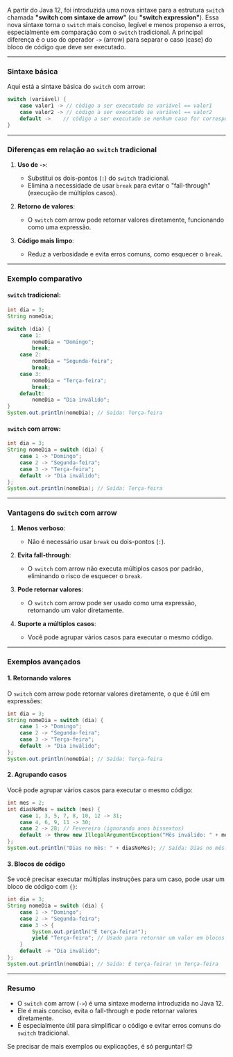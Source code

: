 A partir do Java 12, foi introduzida uma nova sintaxe para a estrutura `switch` chamada **"switch com sintaxe de arrow"** (ou **"switch expression"**). Essa nova sintaxe torna o `switch` mais conciso, legível e menos propenso a erros, especialmente em comparação com o `switch` tradicional. A principal diferença é o uso do operador `->` (arrow) para separar o caso (case) do bloco de código que deve ser executado.

---

### Sintaxe básica
Aqui está a sintaxe básica do `switch` com arrow:

```java
switch (variável) {
    case valor1 -> // código a ser executado se variável == valor1
    case valor2 -> // código a ser executado se variável == valor2
    default ->    // código a ser executado se nenhum caso for correspondido
}
```

---

### Diferenças em relação ao `switch` tradicional
1. **Uso de `->`**:
   - Substitui os dois-pontos (`:`) do `switch` tradicional.
   - Elimina a necessidade de usar `break` para evitar o "fall-through" (execução de múltiplos casos).

2. **Retorno de valores**:
   - O `switch` com arrow pode retornar valores diretamente, funcionando como uma expressão.

3. **Código mais limpo**:
   - Reduz a verbosidade e evita erros comuns, como esquecer o `break`.

---

### Exemplo comparativo

#### `switch` tradicional:
```java
int dia = 3;
String nomeDia;

switch (dia) {
    case 1:
        nomeDia = "Domingo";
        break;
    case 2:
        nomeDia = "Segunda-feira";
        break;
    case 3:
        nomeDia = "Terça-feira";
        break;
    default:
        nomeDia = "Dia inválido";
}
System.out.println(nomeDia); // Saída: Terça-feira
```

#### `switch` com arrow:
```java
int dia = 3;
String nomeDia = switch (dia) {
    case 1 -> "Domingo";
    case 2 -> "Segunda-feira";
    case 3 -> "Terça-feira";
    default -> "Dia inválido";
};
System.out.println(nomeDia); // Saída: Terça-feira
```

---

### Vantagens do `switch` com arrow
1. **Menos verboso**:
   - Não é necessário usar `break` ou dois-pontos (`:`).

2. **Evita fall-through**:
   - O `switch` com arrow não executa múltiplos casos por padrão, eliminando o risco de esquecer o `break`.

3. **Pode retornar valores**:
   - O `switch` com arrow pode ser usado como uma expressão, retornando um valor diretamente.

4. **Suporte a múltiplos casos**:
   - Você pode agrupar vários casos para executar o mesmo código.

---

### Exemplos avançados

#### 1. Retornando valores
O `switch` com arrow pode retornar valores diretamente, o que é útil em expressões:

```java
int dia = 3;
String nomeDia = switch (dia) {
    case 1 -> "Domingo";
    case 2 -> "Segunda-feira";
    case 3 -> "Terça-feira";
    default -> "Dia inválido";
};
System.out.println(nomeDia); // Saída: Terça-feira
```

#### 2. Agrupando casos
Você pode agrupar vários casos para executar o mesmo código:

```java
int mes = 2;
int diasNoMes = switch (mes) {
    case 1, 3, 5, 7, 8, 10, 12 -> 31;
    case 4, 6, 9, 11 -> 30;
    case 2 -> 28; // Fevereiro (ignorando anos bissextos)
    default -> throw new IllegalArgumentException("Mês inválido: " + mes);
};
System.out.println("Dias no mês: " + diasNoMes); // Saída: Dias no mês: 28
```

#### 3. Blocos de código
Se você precisar executar múltiplas instruções para um caso, pode usar um bloco de código com `{}`:

```java
int dia = 3;
String nomeDia = switch (dia) {
    case 1 -> "Domingo";
    case 2 -> "Segunda-feira";
    case 3 -> {
        System.out.println("É terça-feira!");
        yield "Terça-feira"; // Usado para retornar um valor em blocos
    }
    default -> "Dia inválido";
};
System.out.println(nomeDia); // Saída: É terça-feira! \n Terça-feira
```

---

### Resumo
- O `switch` com arrow (`->`) é uma sintaxe moderna introduzida no Java 12.
- Ele é mais conciso, evita o fall-through e pode retornar valores diretamente.
- É especialmente útil para simplificar o código e evitar erros comuns do `switch` tradicional.

Se precisar de mais exemplos ou explicações, é só perguntar! 😊
